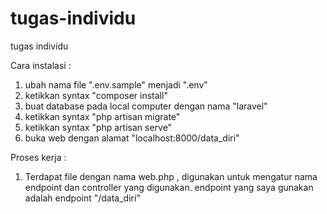 # tugas-individu
tugas individu 

Cara instalasi :
1.  ubah nama file ".env.sample" menjadi ".env"
2.  ketikkan syntax "composer install"
3.  buat database pada local computer dengan nama "laravel"
4.  ketikkan syntax "php artisan migrate"
5.  ketikkan syntax "php artisan serve"
6.  buka web dengan alamat "localhost:8000/data_diri"

Proses kerja :
1.  Terdapat file dengan nama web.php , digunakan untuk mengatur nama endpoint dan controller yang digunakan.
    endpoint yang saya gunakan adalah endpoint "/data_diri"